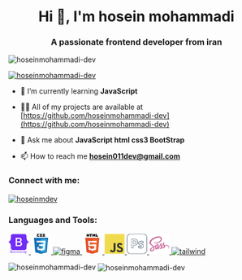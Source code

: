 <h1 align="center">Hi 👋, I'm hosein mohammadi</h1>
<h3 align="center">A passionate frontend developer from iran</h3>

<p align="left"> <img src="https://komarev.com/ghpvc/?username=hoseinmohammadi-dev&label=Profile%20views&color=0e75b6&style=flat" alt="hoseinmohammadi-dev" /> </p>

<p align="left"> <a href="https://github.com/ryo-ma/github-profile-trophy"><img src="https://github-profile-trophy.vercel.app/?username=hoseinmohammadi-dev" alt="hoseinmohammadi-dev" /></a> </p>

- 🌱 I’m currently learning **JavaScript**

- 👨‍💻 All of my projects are available at [https://github.com/hoseinmohammadi-dev](https://github.com/hoseinmohammadi-dev)

- 💬 Ask me about **JavaScript html css3 BootStrap**

- 📫 How to reach me **hosein011dev@gmail.com**

<h3 align="left">Connect with me:</h3>
<p align="left">
<a href="https://instagram.com/hoseinmdev" target="blank"><img align="center" src="https://raw.githubusercontent.com/rahuldkjain/github-profile-readme-generator/master/src/images/icons/Social/instagram.svg" alt="hoseinmdev" height="30" width="40" /></a>
</p>

<h3 align="left">Languages and Tools:</h3>
<p align="left"> <a href="https://getbootstrap.com" target="_blank" rel="noreferrer"> <img src="https://raw.githubusercontent.com/devicons/devicon/master/icons/bootstrap/bootstrap-plain-wordmark.svg" alt="bootstrap" width="40" height="40"/> </a> <a href="https://www.w3schools.com/css/" target="_blank" rel="noreferrer"> <img src="https://raw.githubusercontent.com/devicons/devicon/master/icons/css3/css3-original-wordmark.svg" alt="css3" width="40" height="40"/> </a> <a href="https://www.figma.com/" target="_blank" rel="noreferrer"> <img src="https://www.vectorlogo.zone/logos/figma/figma-icon.svg" alt="figma" width="40" height="40"/> </a> <a href="https://www.w3.org/html/" target="_blank" rel="noreferrer"> <img src="https://raw.githubusercontent.com/devicons/devicon/master/icons/html5/html5-original-wordmark.svg" alt="html5" width="40" height="40"/> </a> <a href="https://developer.mozilla.org/en-US/docs/Web/JavaScript" target="_blank" rel="noreferrer"> <img src="https://raw.githubusercontent.com/devicons/devicon/master/icons/javascript/javascript-original.svg" alt="javascript" width="40" height="40"/> </a> <a href="https://www.photoshop.com/en" target="_blank" rel="noreferrer"> <img src="https://raw.githubusercontent.com/devicons/devicon/master/icons/photoshop/photoshop-line.svg" alt="photoshop" width="40" height="40"/> </a> <a href="https://sass-lang.com" target="_blank" rel="noreferrer"> <img src="https://raw.githubusercontent.com/devicons/devicon/master/icons/sass/sass-original.svg" alt="sass" width="40" height="40"/> </a> <a href="https://tailwindcss.com/" target="_blank" rel="noreferrer"> <img src="https://www.vectorlogo.zone/logos/tailwindcss/tailwindcss-icon.svg" alt="tailwind" width="40" height="40"/> </a> </p>

<p><img align="left" src="https://github-readme-stats.vercel.app/api/top-langs?username=hoseinmohammadi-dev&show_icons=true&locale=en&layout=compact" alt="hoseinmohammadi-dev" /></p>

<p>&nbsp;<img align="center" src="https://github-readme-stats.vercel.app/api?username=hoseinmohammadi-dev&show_icons=true&locale=en" alt="hoseinmohammadi-dev" /></p>



